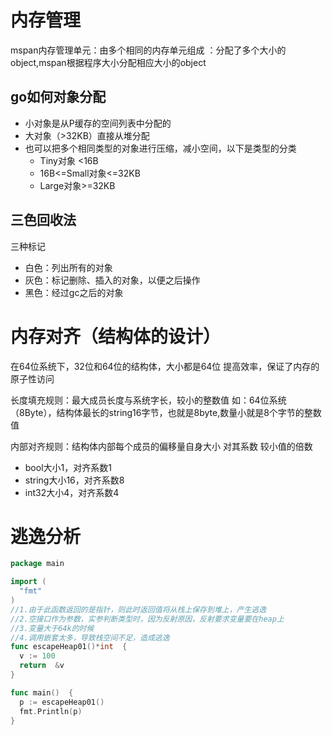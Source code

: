 # 内存管理
mspan内存管理单元：由多个相同的内存单元组成
：分配了多个大小的object,mspan根据程序大小分配相应大小的object
## go如何对象分配
- 小对象是从P缓存的空间列表中分配的
- 大对象（>32KB）直接从堆分配
- 也可以把多个相同类型的对象进行压缩，减小空间，以下是类型的分类
  - Tiny对象 <16B
  - 16B<=Small对象<=32KB
  - Large对象>=32KB

## 三色回收法
三种标记
- 白色：列出所有的对象
- 灰色：标记删除、插入的对象，以便之后操作
- 黑色：经过gc之后的对象

# 内存对齐（结构体的设计）
在64位系统下，32位和64位的结构体，大小都是64位
提高效率，保证了内存的原子性访问

长度填充规则：最大成员长度与系统字长，较小的整数值
如：64位系统（8Byte），结构体最长的string16字节，也就是8byte,数量小就是8个字节的整数值

内部对齐规则：结构体内部每个成员的偏移量自身大小 对其系数 较小值的倍数
- bool大小1，对齐系数1
- string大小16，对齐系数8
- int32大小4，对齐系数4


# 逃逸分析
```go
package main

import (
  "fmt"
)
//1.由于此函数返回的是指针，则此时返回值将从栈上保存到堆上，产生逃逸
//2.空接口作为参数，实参判断类型时，因为反射原因，反射要求变量要在heap上
//3.变量大于64k的时候
//4.调用嵌套太多，导致栈空间不足，造成逃逸
func escapeHeap01()*int  {
  v := 100
  return  &v
}

func main()  {
  p := escapeHeap01()
  fmt.Println(p)
}

```



